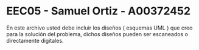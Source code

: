 # EEC05 - Samuel Ortiz - A00372452

En este archivo usted debe incluir los diseños ( esquemas UML ) que creo para la solución del problema, dichos diseños pueden ser escaneados o directamente digitales.
